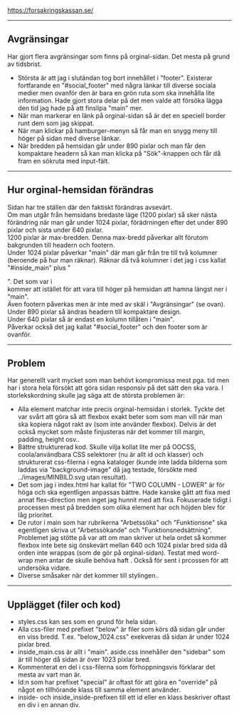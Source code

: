https://forsakringskassan.se/

---

## Avgränsingar
Har gjort flera avgränsingar som finns på orginal-sidan. Det mesta på grund av tidsbrist.
- Största är att jag i slutändan tog bort innehållet i "footer". Existerar fortfarande en "#social_footer" med några länkar till diverse sociala medier men ovanför den är bara en grön ruta som ska innehålla lite information. Hade gjort stora delar på det men valde att försöka lägga den tid jag hade på att finslipa "main" mer.
- När man markerar en länk på orginal-sidan så är det en speciell border runt dem som jag skippat.
- När man klickar på hamburger-menyn så får man en snygg meny till höger på sidan med diverse länkar.
- När bredden på hemsidan går under 890 pixlar och man får den kompaktare headern så kan man klicka på "Sök"-knappen och får då fram en sökruta med input-fält.

---

## Hur orginal-hemsidan förändras
Sidan har tre ställen där den faktiskt förändras avsevärt.\
Om man utgår från hemsidans bredaste läge (1200 pixlar) så sker nästa förändring när man går under 1024 pixlar, förädrningen efter det under 890 pixlar och sista under 640 pixlar.\
1200 pixlar är max-bredden. Denna max-bredd påverkar allt förutom bakgrunden till headern och footern.\
Under 1024 pixlar påverkar "main" där man går från tre till två kolumner (beroende på hur man räknar). Räknar då två kolumner i det jag i css kallat "#inside_main" plus "<aside>". Det som var i <aside> kommer att istället för att vara till höger på hemsidan att hamna längst ner i "main".\
Även footern påverkas men är inte med av skäl i "Avgränsingar" (se ovan).\
Under 890 pixlar så ändras headern till kompaktare design.\
Under 640 pixlar så är endast en kolumn tillåten i "main".\
Påverkar också det jag kallat "#social_footer" och den footer som är ovanför.

---

## Problem
Har generellt varit mycket som man behövt kompromissa mest pga. tid men har i stora hela försökt att göra sidan responsiv på det sätt den ska vara. I storlekskordning skulle jag säga att de största problemen är:
- Alla element matchar inte precis orginal-hemsidan i storlek. Tyckte det var svårt att göra så att flexbox exakt beter som som man vill när man ska kopiera något rakt av (som inte använder flexbox). Delvis är det också mycket som måste finjusteras när det kommer till margin, padding, height osv..
- Bättre strukturerad kod. Skulle vilja kollat lite mer på OOCSS, coola/användbara CSS selektorer (nu är allt id och klasser) och strukturerat css-filerna i egna kataloger (kunde inte ladda bilderna som laddas via "background-image" då jag testade, försökte med ../images/MINBILD.svg utan resultat).
- Det som jag i index.html har kallat för "TWO COLUMN - LOWER" är för höga och ska egentligen anpassas bättre. Hade kanske gått att fixa med annat flex-direction men inget jag hunnit med att fixa. Fokuserade tidigt i processen mest på bredden som olika element har och höjden blev för låg prioritet.
- De rutor i main som har rubrikerna "Arbetssöka" och "Funktionsne" ska egentligen skriva ut "Arbetssökande" och "Funktionsnedsättning". Problemet jag stötte på var att om man skriver ut hela ordet så kommer flexbox inte bete sig önskevärt mellan 640 och 1024 pixlar bred sida då orden inte wrappas (som de gör på orginal-sidan). Testat med word-wrap men antar de skulle behöva haft . Också för sent i prcossen för att undersöka vidare.
- Diverse småsaker när det kommer till stylingen..

---

## Upplägget (filer och kod)
- styles.css kan ses som en grund för hela sidan.
- Alla css-filer med prefixet "below" är filer som körs då sidan går under en viss bredd. T.ex. "below_1024.css" exekveras då sidan är under 1024 pixlar bred.
- inside_main.css är allt i "main". aside.css innehåller den "sidebar" som är till höger då sidan är över 1023 pixlar bred.
- Kommenterat en del i css-filerna som förhoppningsvis förklarar det mesta av vart man är.
- Id:n som har prefixet "special" är oftast för att göra en "override" på något en tillhörande klass till samma element använder.
- inside- och inside_inside-prefixen till ett id eller en klass beskriver oftast en div i en annan div.
